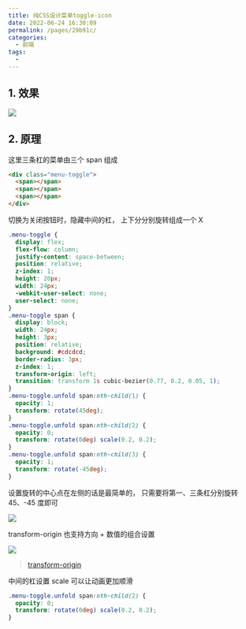```yaml
---
title: 纯CSS设计菜单toggle-icon
date: 2022-06-24 16:30:09
permalink: /pages/29b91c/
categories:
  - 前端
tags:
  - 
---
```

## 1. 效果

![](https://gcy-1306312261.cos.ap-chengdu.myqcloud.com/blog/Jun-24-2022-16-31-12.gif)

## 2. 原理

这里三条杠的菜单由三个 span 组成

```html
<div class="menu-toggle">
  <span></span>
  <span></span>
  <span></span>
</div>
```

切换为关闭按钮时，隐藏中间的杠， 上下分分别旋转组成一个 X

```css
.menu-toggle {
  display: flex;
  flex-flow: column;
  justify-content: space-between;
  position: relative;
  z-index: 1;
  height: 20px;
  width: 24px;
  -webkit-user-select: none;
  user-select: none;
}
.menu-toggle span {
  display: block;
  width: 24px;
  height: 3px;
  position: relative;
  background: #cdcdcd;
  border-radius: 3px;
  z-index: 1;
  transform-origin: left;
  transition: transform 1s cubic-bezier(0.77, 0.2, 0.05, 1);
}
.menu-toggle.unfold span:nth-child(1) {
  opacity: 1;
  transform: rotate(45deg);
}
.menu-toggle.unfold span:nth-child(2) {
  opacity: 0;
  transform: rotate(0deg) scale(0.2, 0.2);
}
.menu-toggle.unfold span:nth-child(3) {
  opacity: 1;
  transform: rotate(-45deg);
}
```

设置旋转的中心点在左侧的话是最简单的， 只需要将第一、三条杠分别旋转 45、-45 度即可

![](https://gcy-1306312261.cos.ap-chengdu.myqcloud.com/blog/20220624163615.png)

transform-origin 也支持方向 + 数值的组合设置

![](https://gcy-1306312261.cos.ap-chengdu.myqcloud.com/blog/20220624163711.png)

> [transform-origin](https://developer.mozilla.org/en-US/docs/Web/CSS/transform-origin)

中间的杠设置 scale 可以让动画更加顺滑

```css
.menu-toggle.unfold span:nth-child(2) {
  opacity: 0;
  transform: rotate(0deg) scale(0.2, 0.2);
}
```
